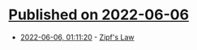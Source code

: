 # [Published on 2022-06-06](index.md)

* [2022-06-06, 01:11:20](https://news.ycombinator.com/item?id=31636422) - [Zipf's Law](https://plus.maths.org/content/mystery-zipf)
